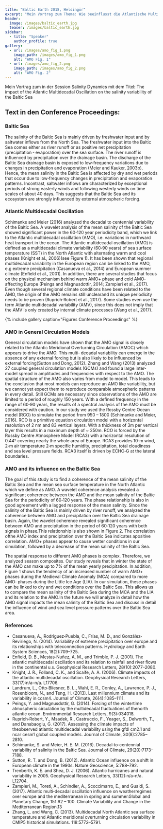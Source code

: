 ```yaml
---
title: "Baltic Earth 2018, Helsingör"
excerpt: "Mein Vortrag zum Thema: Wie beeinflusst die Atlantische Multidekadische Oszillation die Ostsee?"
header:
  image: /images/baltic_earth.jpg
  teaser: /images/baltic_earth.jpg
sidebar:
  - title: "Speaker"
    author_profile: true
gallery:
  - url: /images/amo_fig_1.png
    image_path: /images/amo_fig_1.png
    alt: "AMO Fig. 1"
  - url: /images/amo_fig_2.png
    image_path: /images/amo_fig_2.png
    alt: "AMO Fig. 2"
---
```


Mein Vortrag zum in der Session Salinity Dynamics mit dem Titel: The impact of the Atlantic Multidecadal Oscillation on the salinity variability of the Baltic Sea

## Text in den Conference Proceedings: 

### Baltic Sea

The  salinity  of  the  Baltic  Sea  is  mainly  driven  by  freshwater input  and  by  saltwater  inflows  from  the  North  Sea.  The freshwater input into the Baltic Sea comes either as river runoff or  as  positive  net  precipitation  (precipitation  ‐  evaporation) over  the  sea  surface.  The  river  runoff  is  influenced  by precipitation  over  the  drainage  basin.  The  discharge  of  the Baltic Sea drainage basin is exposed to low‐frequency variations due  to  changes  in  precipitation  and  evaporation  (Meier  and Kauker,  2003b).  Hence,  the  mean  salinity  in  the  Baltic  Sea  is affected  by  dry  and  wet  periods  that  occur  due  to  low‐frequency changes in precipitation and evaporation patterns. Incontrast,  saltwater  inflows  are  characterized  by  exceptional periods of strong easterly winds and following westerly winds on time scales of about 40 days. This suggests that the Baltic Sea  and  its  ecosystem  are  strongly  influenced  by  external atmospheric forcing.

###  Atlantic Multidecadal Oscillation

Schimanke and Meier (2016) analyzed the decadal to centennial variability of the Baltic Sea. A wavelet analysis of the mean salinity of the Baltic Sea showed significant power in the 60‐120 year periodicity band, which we link to the Atlantic multidecadal  oscillation  (AMO),  i.e.  variations  in  northward heat  transport  in  the  ocean.  The  Atlantic  multidecadal oscillation (AMO) is defined as a multidecadal climate variability (60‐90  years)  of  sea  surface  temperature  (SST)  in  the  North Atlantic  with  alternating  warm  and  cool  phases  (Knight  et  al., 2006)(see Figure 1). It has been shown that regional multidecadal variability in the European region can be linked to the  AMO,  e.g  extreme  precipitation  (Casanueva  et  al.,  2014) and European summer climate (Enfield et al., 2001). In addition, there are several studies that focus on the physical mechanism behind  warm  AMO+  phase  and  cold  AMO‐  affecting  Europe (Peings and Magnusdottir, 2014; Zampieri et al., 2017). Even though several regional climate conditions have been related to the AMO, the origin of the AMO remains still unclearand its unique periodicity needs to be proven (Ruprich‐Robert et al., 2017). Some studies even use the term Atlantic multidecadal variability (AMV), since this does not imply that the AMV is only created by internal climate processes (Wang et al., 2017).

{% include gallery caption="Figures Conference Proceedings" %}

### AMO in General Circulation Models

General circulation models have shown that the AMO signal is closely  related  to  the  Atlantic  Meridional  Overturning Circulation (AMOC) which appears to drive the AMO. This multi‐ decadal variability can emerge in the absence of any external forcing but is also likely to be influenced by external forcing(Sutton and Dong, 2012). Zhang and Wang (2013) analyzed 27 coupled general circulation models (GCMs) and found a large inter‐model spread in amplitudes and frequencies with respect to the AMO. The spatial structure of the AMO also varies from model to model. This leads to the conclusion that most  models  can  reproduce  an  AMO  like  variability,  but  we cannot yet expect them to reproduce comparable atmospheric patterns  in  every  detail.  Still  GCMs  are  necessary  since observations of the AMO are limited to a period of roughly 150 years. With a defined frequency in the range of 60‐90 years, the results  of  a  spectral  analysis  of  the  AMO  must  be  considered with caution. In our study we used the Rossby Centre Ocean model (RCO) to simulate  the  period  from  950  –  1800  (Schimanke  and  Meier, 2016).  RCO  is  a  primitive  equation  circulation  model  with  a horizontal  resolution  of  2  nm  and  83  vertical  layers.  With  a thickness of 3m per vertical layer this results in a maximum depth of ~ 250m. RCO is forced by the Rossby Centre Atmosphere Model (RCA3) with a horizontal resolution of 0.44° covering nearly the whole area of Europe.  RCA3 provides 10‐m wind, 2‐m air temperature 2‐m specific humidity, precipitation, total  cloudiness  and  sea  level  pressure  fields.  RCA3  itself  is driven by ECHO‐G at the lateral boundaries.

### AMO and its influence on the Baltic Sea

The goal of this study is to find a coherence of the mean salinity of the Baltic Sea and the mean sea surface temperature in the North Atlantic which we define as AMO. A wavelet coherence analysis revealed a significant coherence between the AMO and the mean salinity of the Baltic Sea for the periodicity of 60‐120 years. The phase relationship is also in good agreement with a lagged response of the mean salinity. Since  the  salinity  of  the  Baltic  Sea  is  mainly  driven  by  river runoff,  we  analyzed  the  coherence  between  AMO  and precipitation  over  the  Baltic  Sea  drainage  basin.  Again,  the wavelet  coherence  revealed  significant  coherence  between AMO and precipitation in the period of 60‐120 years with both signals in phase.This  relationship  is  also  shown  in  Figure  2.  The  correlation  ofthe AMO index and precipitation over the Baltic Sea indicates apositive  correlation.  AMO+  phases  appear  to  cause  wetter conditions  in  our  simulation,  followed  by  a  decrease  of  the mean salinity of the Baltic Sea.

The  spatial  response  to  different  AMO  phases  is  complex. Therefore,  we  analyzed  season  composites.  Our  study  reveals that in winter the state of the AMO can make up to 7% of the mean  yearly  precipitation.    In  addition,  Figure  1  shows  the tendency of an increased number of warm AMO+ phases during the Medieval Climate Anomaly (MCA) compared to more AMO‐ phases during the Little Ice Age (LIA). In our simulation, these phases can be linked to dry and wet conditions over the Baltic Sea. This allows us to compare the mean salinity of the Baltic Sea during the MCA and the LIA and its relation to the AMO.In the future we will analyze in detail how the AMO signal impacts the mean salinity of the Baltic Sea and discuss in detail the influence of wind and sea level pressure patterns over the Baltic Sea area.

### References 

- Casanueva,  A.,  Rodríguez‐Puebla,  C.,  Frías,  M.  D.,  and  González‐Reviriego, N. (2014). Variability of extreme precipitation over europe and its relationships with teleconnection patterns. Hydrology and Earth System Sciences, 18(2):709–725.
- Enfield, D. B., Mestas‐Nuñez, A. M., and Trimble, P. J. (2001). The atlantic multidecadal oscillation and its relation to rainfall and river flows in the  continental  u.s.  Geophysical  Research  Letters,  28(10):2077–2080.
- Knight, J. R., Folland, C. K., and Scaife, A. A. (2006). Climate impacts of the atlantic multidecadal oscillation. Geophysical Research Letters, 33(17):n/a–n/a. L17706.
- Landrum, L., Otto‐Bliesner, B. L., Wahl, E. R., Conley, A., Lawrence, P. J., Rosenbloom, N., and Teng, H. (2013). Last millennium climate and its variability in ccsm4. Journal of Climate, 26(4):1085–1111. 
- Peings,  Y.  and  Magnusdottir,  G.  (2014).  Forcing  of  the  wintertime atmospheric  circulation  by  the  multidecadal  fluctuations  of  thenorth atlantic ocean. Environmental Research Letters, 9(3):034018. 
- Ruprich‐Robert,  Y.,  Msadek,  R.,  Castruccio,  F.,  Yeager,  S.,  Delworth,  T., and  Danabaoglu,  G.  (2017).  Assessing  the  climate  impacts  of  theobserved atlantic multidecadal variability using the gfdl cm2.1 and ncar cesm1 global coupled models. Journal of Climate, 30(8):2785–2810. 
- Schimanke,  S.  and  Meier,  H.  E.  M.  (2016).  Decadal‐to‐centennial variability  of  salinity  in  the  Baltic  Sea.  Journal  of  Climate, 29(20):7173–7188.
- Sutton, R. T. and Dong, B. (2012). Atlantic Ocean influence on a shift in European climate in the 1990s. Nature Geoscience, 5:788–792.
- Trenberth, K. E. and Shea, D. J. (2006). Atlantic hurricanes and natural variability in 2005. Geophysical Research Letters, 33(12):n/a–n/a. L12704. 
- Zampieri,  M.,  Toreti,  A.,  Schindler,  A.,  Scoccimarro,  E.,  and  Gualdi,  S. (2017).  Atlantic  multi‐decadal  oscillation  influence  on  weatherregimes over europe and the mediterranean in spring and summer.Global and Planetary Change, 151:92 – 100. Climate Variability and Change in the Mediterranean Region.13
- Zhang, L. and Wang, C. (2013). Multidecadal North Atlantic sea surface temperature  and  Atlantic  meridional  overturning  circulation variability in CMIP5 historical simulations. 118:5772–5791. 
